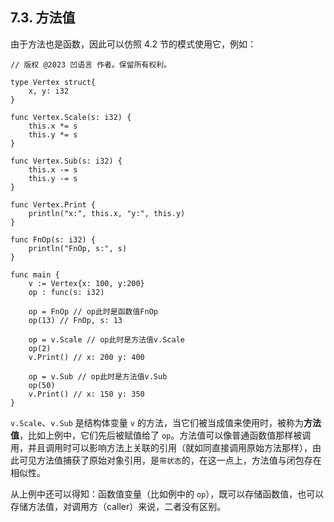 ## 7.3. 方法值

由于方法也是函数，因此可以仿照 4.2 节的模式使用它，例如：
```wa
// 版权 @2023 凹语言 作者。保留所有权利。

type Vertex struct{
    x, y: i32
}

func Vertex.Scale(s: i32) {
    this.x *= s
    this.y *= s
}

func Vertex.Sub(s: i32) {
    this.x -= s
    this.y -= s
}

func Vertex.Print {
    println("x:", this.x, "y:", this.y)
}

func FnOp(s: i32) {
    println("FnOp, s:", s)
}

func main {
    v := Vertex{x: 100, y:200}
    op : func(s: i32)

    op = FnOp // op此时是函数值FnOp
    op(13) // FnOp, s: 13

    op = v.Scale // op此时是方法值v.Scale
    op(2)
    v.Print() // x: 200 y: 400

    op = v.Sub // op此时是方法值v.Sub
    op(50)
    v.Print() // x: 150 y: 350
}
```

`v.Scale`、`v.Sub` 是结构体变量 `v` 的方法，当它们被当成值来使用时，被称为**方法值**，比如上例中，它们先后被赋值给了 `op`。方法值可以像普通函数值那样被调用，并且调用时可以影响方法上关联的引用（就如同直接调用原始方法那样），由此可见方法值捕获了原始对象引用，是`带状态`的，在这一点上，方法值与闭包存在相似性。

从上例中还可以得知：函数值变量（比如例中的 `op`），既可以存储函数值，也可以存储方法值，对调用方（caller）来说，二者没有区别。

